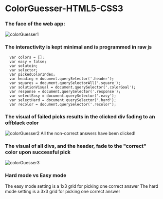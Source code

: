 # ColorGuesser-HTML5-CSS3

### The face of the web app:
![colorGuesser1](https://i.imgur.com/679kEX2.png)

### The interactivity is kept minimal and is programmed in raw js

```
  var colors = [];
  var easy = false;
  var solutoin;
  var selector;
  var pickedColorIndex;
  var heading = document.querySelector('.header');
  var squares = document.querySelectorAll('.square');
  var solutionVisual = document.querySelector('.colorGoal');
  var response = document.querySelector('.response');
  var selectEasy = document.querySelector('.easy');
  var selectHard = document.querySelector('.hard');
  var recolor = document.querySelector('.recolor');
```

### The visual of failed picks results in the clicked div fading to an offblack color
![colorGuesser2](https://i.imgur.com/yLuaZS1.png)
All the non-correct answers have been clicked!

### The visual of all divs, and the header, fade to the "correct" color upon successful pick
![colorGuesser3](https://i.imgur.com/CzivqT6.png)

### Hard mode vs Easy mode
The easy mode setting is a 1x3 grid for picking one correct answer
The hard mode setting is a 3x3 grid for picking one correct answer
